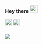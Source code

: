 ### Hey there <img src="https://media.giphy.com/media/hvRJCLFzcasrR4ia7z/giphy.gif" width="25px">

<a href="https://discord.gg/TorontoTokyo#5615">
  <img align="left" alt="TorontoTokyo" width="22px" src="https://raw.githubusercontent.com/peterthehan/peterthehan/master/assets/discord.svg" />
</a>
<a href="https://www.linkedin.com/in/andriy-bohdanit/">
  <img align="left" alt="Andriy Bohdan" width="22px" src="https://raw.githubusercontent.com/peterthehan/peterthehan/master/assets/linkedin.svg" />
</a><br/><br/>

![](PreviewGithub.gif)